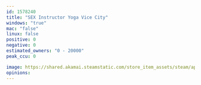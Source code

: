```yaml
---
id: 1578240
title: "SEX Instructor Yoga Vice City"
windows: "true"
mac: "false"
linux: false
positive: 0
negative: 0
estimated_owners: "0 - 20000"
peak_ccu: 0

image: https://shared.akamai.steamstatic.com/store_item_assets/steam/apps/1578240/header.jpg?t=1717148479
opinions:
---
```

